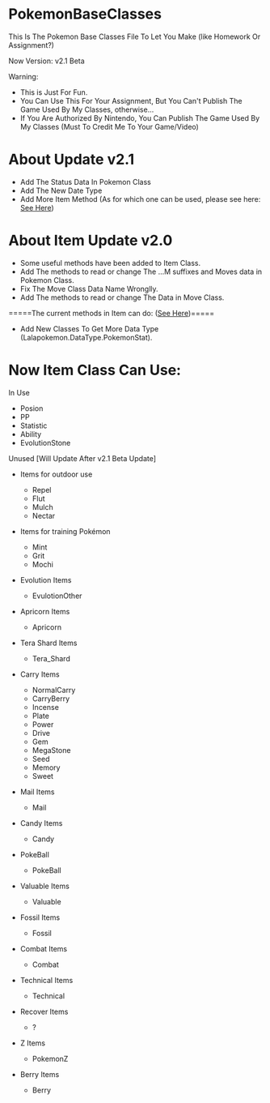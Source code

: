 # PokemonBaseClasses
This Is The Pokemon Base Classes File To Let You Make (like Homework Or Assignment?)

Now Version:
v2.1 Beta

Warning:
- This is Just For Fun.
- You Can Use This For Your Assignment, But You Can't Publish The Game Used By My Classes, otherwise...
- If You Are Authorized By Nintendo, You Can Publish The Game Used By My Classes (Must To Credit Me To Your Game/Video)

# About Update v2.1
- Add The Status Data In Pokemon Class
- Add The New Date Type
- Add More Item Method (As for which one can be used, please see here: [See Here](https://github.com/Lalapinkbun/PokemonBaseClasses#now-item-class-can-use))

# About Item Update v2.0
- Some useful methods have been added to Item Class.
- Add The methods to read or change The ...M suffixes and Moves data in Pokemon Class.
- Fix The Move Class Data Name Wronglly.
- Add The methods to read or change The Data in Move Class.

=====The current methods in Item can do: ([See Here](https://github.com/Lalapinkbun/PokemonBaseClasses#now-item-class-can-use))=====

- Add New Classes To Get More Data Type (Lalapokemon.DataType.PokemonStat).

# Now Item Class Can Use:

In Use
- Posion
- PP
- Statistic
- Ability
- EvolutionStone

Unused [Will Update After v2.1 Beta Update]
- Items for outdoor use
  - Repel
  - Flut
  - Mulch
  - Nectar

- Items for training Pokémon
  - Mint
  - Grit
  - Mochi

- Evolution Items
  - EvulotionOther

- Apricorn Items
  - Apricorn

- Tera Shard Items
  - Tera_Shard

- Carry Items
  - NormalCarry
  - CarryBerry
  - Incense
  - Plate
  - Power
  - Drive
  - Gem
  - MegaStone
  - Seed
  - Memory
  - Sweet

- Mail Items
  - Mail

- Candy Items
  - Candy

- PokeBall
  - PokeBall

- Valuable Items
  - Valuable

- Fossil Items
  - Fossil

- Combat Items
  - Combat

- Technical Items
  - Technical

- Recover Items
  - ?

- Z Items
  - PokemonZ

- Berry Items
  - Berry
